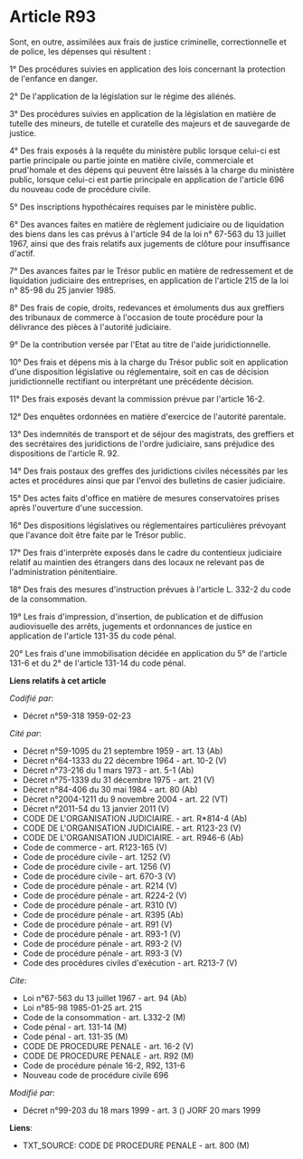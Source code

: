 # Article R93

Sont, en outre, assimilées aux frais de justice criminelle, correctionnelle et de police, les dépenses qui résultent :

1° Des procédures suivies en application des lois concernant la protection de l'enfance en danger.

2° De l'application de la législation sur le régime des aliénés.

3° Des procédures suivies en application de la législation en matière de tutelle des mineurs, de tutelle et curatelle des
majeurs et de sauvegarde de justice.

4° Des frais exposés à la requête du ministère public lorsque celui-ci est partie principale ou partie jointe en matière
civile, commerciale et prud'homale et des dépens qui peuvent être laissés à la charge du ministère public, lorsque celui-ci
est partie principale en application de l'article 696 du nouveau code de procédure civile.

5° Des inscriptions hypothécaires requises par le ministère public.

6° Des avances faites en matière de règlement judiciaire ou de liquidation des biens dans les cas prévus à l'article 94 de la
loi n° 67-563 du 13 juillet 1967, ainsi que des frais relatifs aux jugements de clôture pour insuffisance d'actif.

7° Des avances faites par le Trésor public en matière de redressement et de liquidation judiciaire des entreprises, en
application de l'article 215 de la loi n° 85-98 du 25 janvier 1985.

8° Des frais de copie, droits, redevances et émoluments dus aux greffiers des tribunaux de commerce à l'occasion de toute
procédure pour la délivrance des pièces à l'autorité judiciaire.

9° De la contribution versée par l'Etat au titre de l'aide juridictionnelle.

10° Des frais et dépens mis à la charge du Trésor public soit en application d'une disposition législative ou réglementaire,
soit en cas de décision juridictionnelle rectifiant ou interprétant une précédente décision.

11° Des frais exposés devant la commission prévue par l'article 16-2.

12° Des enquêtes ordonnées en matière d'exercice de l'autorité parentale.

13° Des indemnités de transport et de séjour des magistrats, des greffiers et des secrétaires des juridictions de l'ordre
judiciaire, sans préjudice des dispositions de l'article R. 92.

14° Des frais postaux des greffes des juridictions civiles nécessités par les actes et procédures ainsi que par l'envoi des
bulletins de casier judiciaire.

15° Des actes faits d'office en matière de mesures conservatoires prises après l'ouverture d'une succession.

16° Des dispositions législatives ou réglementaires particulières prévoyant que l'avance doit être faite par le Trésor
public.

17° Des frais d'interprète exposés dans le cadre du contentieux judiciaire relatif au maintien des étrangers dans des locaux
ne relevant pas de l'administration pénitentiaire.

18° Des frais des mesures d'instruction prévues à l'article L. 332-2 du code de la consommation.

19° Les frais d'impression, d'insertion, de publication et de diffusion audiovisuelle des arrêts, jugements et ordonnances de
justice en application de l'article 131-35 du code pénal.

20° Les frais d'une immobilisation décidée en application du 5° de l'article 131-6 et du 2° de l'article 131-14 du code
pénal.

**Liens relatifs à cet article**

_Codifié par_:

  - Décret n°59-318 1959-02-23

_Cité par_:

  - Décret n°59-1095 du 21 septembre 1959 - art. 13 (Ab)
  - Décret n°64-1333 du 22 décembre 1964 - art. 10-2 (V)
  - Décret n°73-216 du 1 mars 1973 - art. 5-1 (Ab)
  - Décret n°75-1339 du 31 décembre 1975 - art. 21 (V)
  - Décret n°84-406 du 30 mai 1984 - art. 80 (Ab)
  - Décret n°2004-1211 du 9 novembre 2004 - art. 22 (VT)
  - Décret n°2011-54 du 13 janvier 2011 (V)
  - CODE DE L'ORGANISATION JUDICIAIRE. - art. R*814-4 (Ab)
  - CODE DE L'ORGANISATION JUDICIAIRE. - art. R123-23 (V)
  - CODE DE L'ORGANISATION JUDICIAIRE. - art. R946-6 (Ab)
  - Code de commerce - art. R123-165 (V)
  - Code de procédure civile - art. 1252 (V)
  - Code de procédure civile - art. 1256 (V)
  - Code de procédure civile - art. 670-3 (V)
  - Code de procédure pénale - art. R214 (V)
  - Code de procédure pénale - art. R224-2 (V)
  - Code de procédure pénale - art. R310 (V)
  - Code de procédure pénale - art. R395 (Ab)
  - Code de procédure pénale - art. R91 (V)
  - Code de procédure pénale - art. R93-1 (V)
  - Code de procédure pénale - art. R93-2 (V)
  - Code de procédure pénale - art. R93-3 (V)
  - Code des procédures civiles d'exécution - art. R213-7 (V)

_Cite_:

  - Loi n°67-563 du 13 juillet 1967 - art. 94 (Ab)
  - Loi n°85-98 1985-01-25 art. 215
  - Code de la consommation - art. L332-2 (M)
  - Code pénal - art. 131-14 (M)
  - Code pénal - art. 131-35 (M)
  - CODE DE PROCEDURE PENALE - art. 16-2 (V)
  - CODE DE PROCEDURE PENALE - art. R92 (M)
  - Code de procédure pénale 16-2, R92, 131-6
  - Nouveau code de procédure civile 696

_Modifié par_:

  - Décret n°99-203 du 18 mars 1999 - art. 3 () JORF 20 mars 1999

**Liens**:

  - TXT_SOURCE: CODE DE PROCEDURE PENALE - art. 800 (M)
